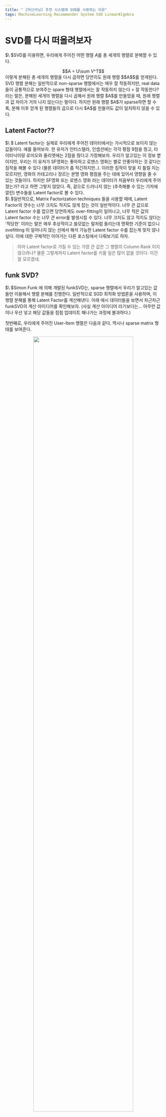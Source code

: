 ```yaml
---
title: " [머신러닝] 추천 시스템에 SVD를 사용하는 이유"
tags: MachineLearning Recommender System SVD LinearAlgebra
---
```


# SVD를 다시 떠올려보자
$\ $SVD를 이용하면, 우리에게 주어진 어떤 행렬 $A$를 총 세개의 행렬로 분해할 수 있다. <br>
<center>$$A = U\sum V^T$$ </center>
이렇게 분해된 총 세개의 행렬을 다시 곱하면 당연히도 원래 행렬 $$A$$를 얻게된다. SVD 행렬 분해는 일반적으로 non-sparse 행렬에서는 매우 잘 작동하지만, real data 들이 공통적으로 보여주는 spare 형태 행렬에서는 잘 작동하지 않는다
> 잘 작동한다? 라는 말은, 분해된 세개의 행렬을 다시 곱해서 원래 행렬 $A$를 만들었을 때, 원래 행렬과 값 차이가 거의 나지 않는다는 말이다. 하지만 원래 행렬 $A$가 sparse하면 할 수록, 분해 이후 얻게 된 행렬들의 곱으로 다시 $A$를 만들어도 값이 일치하지 않을 수 있다.

## Latent Factor??
$\ $ Latent factor는 실제로 우리에게 주어진 데이터에서는 가시적으로 보이지 않는 값들이다. 예를 들어보자. 한 유저가 인터스텔라, 인셉션에는 각각 평점 9점을 줬고, 타이타닉이랑 로미오와 줄리엣에는 2점을 줬다고 가정해보자. 우리가 알고있는 이 정보 뿐이지만, 우리는 이 유저가 SF영화는 좋아하고 로맨스 영화는 별로 안좋아하는 것 같다는 짐작을 해볼 수 있다 (물론 데이터가 좀 적긴하지만..). 이러한 짐작이 맞을 지 틀릴 지는 모르지만, 영화의 카테고리나 장르는 분명 영화 평점을 주는 데에 있어서 영향을 줄 수 있는 것들이다. 하지만 SF영화 또는 로맨스 영화 라는 데이터가 처음부터 우리에게 주어졌는가? 라고 하면 그렇지 않았다. 즉, 겉으로 드러나지 않는 (추측해볼 수 있는 기저에 깔린) 변수들을 Latent factor로 볼 수 있다.<br>
$\ $일반적으로, Matrix Factorization techniques 들을 사용할 때에, Latent Factor의 갯수는 너무 크지도 적지도 않게 잡는 것이 일반적이다. 너무 큰 값으로 Latent factor 수를 잡으면 당연하게도 over-fitting이 일어나고, 너무 적은 값의 Latent factor 수는 너무 큰 error를 발생시킬 수 있다. 너무 크지도 않고 적지도 않다는 '적당한' 이라는 말은 매우 추상적이고 쓸모없는 말처럼 들리는데 명확한 기준이 없으니 ovefitting 이 일어나지 않는 선에서 해석 가능한 Latent factor 수를 잡는게 맞지 않나 싶다. 이에 대한 구체적인 이야기는 다른 포스팅에서 다뤄보기로 하자.
> 아마 Latent factor로 가질 수 있는 가장 큰 값은 그 행렬의  Column Rank 이지 않으려나? 물론 그렇게까지 Latent factor를 키울 일은 많이 없을 것이다. 이건 잘 모르겠네.

## funk SVD?
$\ $Simon Funk 에 의해 개발된 funkSVD는, sparse 행렬에서 우리가 알고있는 값들만 이용해서 행렬 분해를 진행한다. 일반적으로 SGD 최적화 방법론을 사용하며, 이 행렬 분해를 통해 Latent Factor를 계산해낸다. 아래 에시 데이터들을 보면서 차근차근 funkSVD의 계산 아이디어를 확인해보자. (사실 계산 아이디어 라기보다는... 아무런 값이나 우선 넣고 해당 값들을 점점 업데이트 해나가는 과정에 불과하다.)

첫번째로, 우리에게 주어진 User-Item 행렬은 다음과 같다. 역시나 sparse matrix 형태를 보여준다.

<center><img src="https://imgur.com/VpXVoZV.png" width="80%" height="80%"></center>
우리는 이 행렬을 $$U$$, $$V^T$$ 행렬들(Latent Factors)로 분해할 것이다. 처음에 우리는 이 행렬들을 채울 값을 알지 못하기 때문에, Latent factor의 갯수 정도만 사전에 설정해주고, 행렬 안의 값들은 random value들로 채워준다. 아래는 User에 대한 Latent factor $$U$$이며, random 값으로 채워져있다.
<center><img src="https://imgur.com/BfWyb37.png" width="80%" height="80%"></center>
아래는 Item에 대한 Latent factor $$V^T$$이며, 역시 처음이라 random 값으로 채워져있다. 현재 User와 Item에 대한 Latent factor 갯수는 3개로 잡혀있다.
<center><img src="https://imgur.com/tqkb7SM.png" width="80%" height="80%"></center>
$\ $맨 위의 User-Item 행렬에서 1번 유저가 3번 품목에 대해 매긴 점수는 9점임을 확인할 수 있다. 이 9점은 **실제 값** 에 해당한다. 위에서 두번째 유저의 Latent factor 행렬에서 1번 유저의 Latent factor vector는 $$(0.8, 1.2, -0.2)$$ 임을 확인할 수 있다. 또한, 맨 아래에 있는 Item Latent factor 행렬에서는 3번 품목의 Latent factor vector가 $$(-0.2, 0.1, 0.14)$$ 임을 확인할 수 있다. 이 두 벡터들의 내적 ($$uv^T$$)은 예측된 값으로 볼 수 있다. 계산 결과는 다음과 같다. $$(0.8\cdot -0.2) + (1.2\cdot 0.1) + (-0.2\cdot 0.14) = -0.07 $$. 실제 값은 9점이었는데, 예측한 값은 -0.07이라니.. 택도 없는 결과지만 실망할 필요는 없다. 왜냐면 우리가 당연히 처음에 Latent factor matrix들을 랜덤한 값으로 마구잡이로 채워넣었으니 말도 안되는 예측 값이 나오는 건 당연하다. 우리는 여기서 실망하지 말고, 이 예측값이 실제값에서 벗어난다는 점에 입각하여 Latent factor matrix들의 값들을 수정해나가자. Gradient Descent를 활용해서 error를 최소화해나가는 과정은 아래와 같다. <br>
<center>$$U(i)\  or\  V(i) + \alpha\cdot(actual - predicted) \cdot V(i)\  or\  U(i) $$</center>
$\alpha$는 learning rate에 해당하며, $$U(i), V(i)$$는 이전에 설정한 Latent factor 행렬들의 랜덤한 값들이다. 우리가 앞에서 선택한 상황 (1번 유저의 3번 품목에 대한 rating 및 latent factors)의 데이터들을 정리해서 다시 써보면 아래와 같다.
<center><img src="https://imgur.com/478vKnb.png" width="80%" height="80%"></center>
$\ $첫번째 행 첫번째 열의 데이터 0.8을 0.1의 learning rate($\alpha$)로 업데이트 해보자. <br>
<center>$$New value = 0.8 + 0.1\cdot 2(9 + 0.07)\cdot (-0.2) = 0.44$$ </center>
이와 같은 방법으로 모든 값들을 업데이트 해주면, $$0.44, 1.38, 0.053$$의 값을 얻는다. 이를 이용해 새로운 $U$를 얻는다.
<center><img src="https://imgur.com/ublFO8X.png" width="80%" height="80%"></center>
새롭게 얻은 $U$를 활용해 $V$ 또한 업데이트를 진행해주면 아래와 같다.
<center><img src="https://imgur.com/sd9lwpH.png" width="80%" height="80%"></center>
이에 대한 값들을 원래 $$U, V^T$$ 행렬들에 입력하여 마무리한다.
<center><img src="https://imgur.com/hIkRnKu.png" width="80%" height="80%"></center>
<center><img src="https://imgur.com/7cN7e9M.png" width="80%" height="80%"></center>

> reference
  https://medium.com/datadriveninvestor/how-funk-singular-value-decomposition-algorithm-work-in-recommendation-engines-36f2fbf62cac
